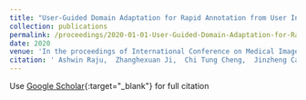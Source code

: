 ```yaml
---
title: "User-Guided Domain Adaptation for Rapid Annotation from User Interactions: A Study on Pathological Liver Segmentation"
collection: publications
permalink: /proceedings/2020-01-01-User-Guided-Domain-Adaptation-for-Rapid-Annotation-from-User-Interactions-A-Study-on-Pathological-Liver-Segmentation
date: 2020
venue: 'In the proceedings of International Conference on Medical Image Computing and Computer-Assisted Intervention'
citation: ' Ashwin Raju,  Zhanghexuan Ji,  Chi Tung Cheng,  Jinzheng Cai,  Junzhou Huang,  Jing Xiao,  Le Lu,  ChienHung Liao,  <b>Adam P Harrison</b>, &quot;User-Guided Domain Adaptation for Rapid Annotation from User Interactions: A Study on Pathological Liver Segmentation.&quot; In the proceedings of International Conference on Medical Image Computing and Computer-Assisted Intervention, 2020.'
---
```

Use [Google Scholar](https://scholar.google.com/scholar?q=User+Guided+Domain+Adaptation+for+Rapid+Annotation+from+User+Interactions:+A+Study+on+Pathological+Liver+Segmentation){:target="_blank"} for full citation